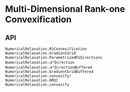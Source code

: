 # Multi-Dimensional Rank-one Convexification

## API

```@docs
NumericalRelaxation.R1Convexification
NumericalRelaxation.GradientGrid
NumericalRelaxation.ParametrizedR1Directions
NumericalRelaxation.ℛ¹Direction
NumericalRelaxation.ℛ¹DirectionBuffered
NumericalRelaxation.GradientGridBuffered
NumericalRelaxation.convexify!
NumericalRelaxation.HROC
NumericalRelaxation.convexify
```
